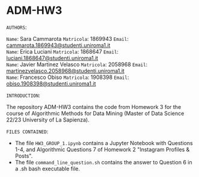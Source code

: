 # ADM-HW3
`AUTHORS`:

`Name`: Sara Cammarota `Matricola`: 1869943 `Email`: cammarota.1869943@studenti.uniroma1.it <br>
`Name`: Erica Luciani `Matricola`: 1868647 `Email`: luciani.1868647@studenti.uniroma1.it <br>
`Name`: Javier Martinez Velasco `Matricola`: 2058968 `Email`: martinezvelasco.2058968@studenti.uniroma1.it <br>
`Name`: Francesco Obiso `Matricola`: 1908398 `Email`: obiso.1908398@studenti.uniroma1.it <br>

`INTRODUCTION`:

The repository ADM-HW3 contains the code from Homework 3 for the course of Algorithmic Methods for Data Mining (Master of Data Science 22/23 University of La Sapienza).

`FILES CONTAINED`:

* The file `HW3_GROUP_1.ipynb` contains a Jupyter Notebook with Questions 1-4, and Algorithmic Questions 7 of Homework 2 "Instagram Profiles & Posts".
* The file `command_line_question.sh` contains the answer to Question 6 in a .sh bash executable file.

